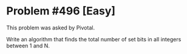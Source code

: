 # Problem #496 [Easy]

This problem was asked by Pivotal.

Write an algorithm that finds the total number of set bits in all integers between 1 and N.
